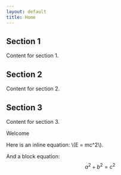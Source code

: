 ```yaml
---
layout: default
title: Home
---
```

## Section 1
Content for section 1.

## Section 2
Content for section 2.

## Section 3
Content for section 3.

Welcome

Here is an inline equation: \\(E = mc^2\\).

And a block equation:
$$
a^2 + b^2 = c^2
$$
